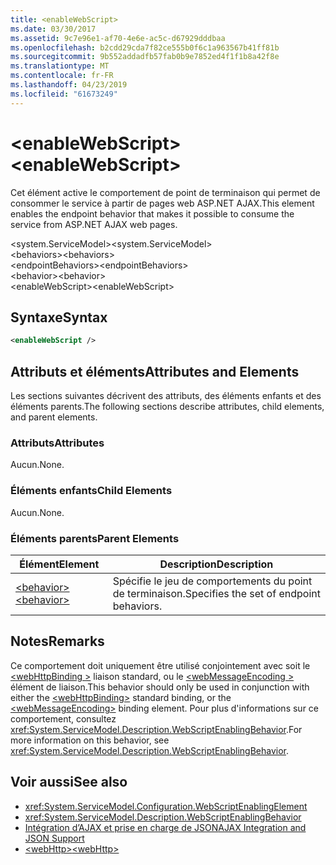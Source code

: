 ```yaml
---
title: <enableWebScript>
ms.date: 03/30/2017
ms.assetid: 9c7e96e1-af70-4e6e-ac5c-d67929dddbaa
ms.openlocfilehash: b2cdd29cda7f82ce555b0f6c1a963567b41ff81b
ms.sourcegitcommit: 9b552addadfb57fab0b9e7852ed4f1f1b8a42f8e
ms.translationtype: MT
ms.contentlocale: fr-FR
ms.lasthandoff: 04/23/2019
ms.locfileid: "61673249"
---
```

# <a name="enablewebscript"></a><span data-ttu-id="bc723-101">\<enableWebScript></span><span class="sxs-lookup"><span data-stu-id="bc723-101">\<enableWebScript></span></span>
<span data-ttu-id="bc723-102">Cet élément active le comportement de point de terminaison qui permet de consommer le service à partir de pages web ASP.NET AJAX.</span><span class="sxs-lookup"><span data-stu-id="bc723-102">This element enables the endpoint behavior that makes it possible to consume the service from ASP.NET AJAX web pages.</span></span>  
  
 <span data-ttu-id="bc723-103">\<system.ServiceModel></span><span class="sxs-lookup"><span data-stu-id="bc723-103">\<system.ServiceModel></span></span>  
<span data-ttu-id="bc723-104">\<behaviors></span><span class="sxs-lookup"><span data-stu-id="bc723-104">\<behaviors></span></span>  
<span data-ttu-id="bc723-105">\<endpointBehaviors></span><span class="sxs-lookup"><span data-stu-id="bc723-105">\<endpointBehaviors></span></span>  
<span data-ttu-id="bc723-106">\<behavior></span><span class="sxs-lookup"><span data-stu-id="bc723-106">\<behavior></span></span>  
<span data-ttu-id="bc723-107">\<enableWebScript></span><span class="sxs-lookup"><span data-stu-id="bc723-107">\<enableWebScript></span></span>  
  
## <a name="syntax"></a><span data-ttu-id="bc723-108">Syntaxe</span><span class="sxs-lookup"><span data-stu-id="bc723-108">Syntax</span></span>  
  
```xml  
<enableWebScript />
```  
  
## <a name="attributes-and-elements"></a><span data-ttu-id="bc723-109">Attributs et éléments</span><span class="sxs-lookup"><span data-stu-id="bc723-109">Attributes and Elements</span></span>  
 <span data-ttu-id="bc723-110">Les sections suivantes décrivent des attributs, des éléments enfants et des éléments parents.</span><span class="sxs-lookup"><span data-stu-id="bc723-110">The following sections describe attributes, child elements, and parent elements.</span></span>  
  
### <a name="attributes"></a><span data-ttu-id="bc723-111">Attributs</span><span class="sxs-lookup"><span data-stu-id="bc723-111">Attributes</span></span>  
 <span data-ttu-id="bc723-112">Aucun.</span><span class="sxs-lookup"><span data-stu-id="bc723-112">None.</span></span>  
  
### <a name="child-elements"></a><span data-ttu-id="bc723-113">Éléments enfants</span><span class="sxs-lookup"><span data-stu-id="bc723-113">Child Elements</span></span>  
 <span data-ttu-id="bc723-114">Aucun.</span><span class="sxs-lookup"><span data-stu-id="bc723-114">None.</span></span>  
  
### <a name="parent-elements"></a><span data-ttu-id="bc723-115">Éléments parents</span><span class="sxs-lookup"><span data-stu-id="bc723-115">Parent Elements</span></span>  
  
|<span data-ttu-id="bc723-116">Élément</span><span class="sxs-lookup"><span data-stu-id="bc723-116">Element</span></span>|<span data-ttu-id="bc723-117">Description</span><span class="sxs-lookup"><span data-stu-id="bc723-117">Description</span></span>|  
|-------------|-----------------|  
|[<span data-ttu-id="bc723-118">\<behavior></span><span class="sxs-lookup"><span data-stu-id="bc723-118">\<behavior></span></span>](../../../../../docs/framework/configure-apps/file-schema/wcf/behavior-of-endpointbehaviors.md)|<span data-ttu-id="bc723-119">Spécifie le jeu de comportements du point de terminaison.</span><span class="sxs-lookup"><span data-stu-id="bc723-119">Specifies the set of endpoint behaviors.</span></span>|  
  
## <a name="remarks"></a><span data-ttu-id="bc723-120">Notes</span><span class="sxs-lookup"><span data-stu-id="bc723-120">Remarks</span></span>  
 <span data-ttu-id="bc723-121">Ce comportement doit uniquement être utilisé conjointement avec soit le [ \<webHttpBinding >](../../../../../docs/framework/configure-apps/file-schema/wcf/webhttpbinding.md) liaison standard, ou le [ \<webMessageEncoding >](../../../../../docs/framework/configure-apps/file-schema/wcf/webmessageencoding.md) élément de liaison.</span><span class="sxs-lookup"><span data-stu-id="bc723-121">This behavior should only be used in conjunction with either the [\<webHttpBinding>](../../../../../docs/framework/configure-apps/file-schema/wcf/webhttpbinding.md) standard binding, or the [\<webMessageEncoding>](../../../../../docs/framework/configure-apps/file-schema/wcf/webmessageencoding.md) binding element.</span></span>  <span data-ttu-id="bc723-122">Pour plus d'informations sur ce comportement, consultez <xref:System.ServiceModel.Description.WebScriptEnablingBehavior>.</span><span class="sxs-lookup"><span data-stu-id="bc723-122">For more information on this behavior, see <xref:System.ServiceModel.Description.WebScriptEnablingBehavior>.</span></span>  
  
## <a name="see-also"></a><span data-ttu-id="bc723-123">Voir aussi</span><span class="sxs-lookup"><span data-stu-id="bc723-123">See also</span></span>

- <xref:System.ServiceModel.Configuration.WebScriptEnablingElement>
- <xref:System.ServiceModel.Description.WebScriptEnablingBehavior>
- [<span data-ttu-id="bc723-124">Intégration d’AJAX et prise en charge de JSON</span><span class="sxs-lookup"><span data-stu-id="bc723-124">AJAX Integration and JSON Support</span></span>](../../../../../docs/framework/wcf/feature-details/ajax-integration-and-json-support.md)
- [<span data-ttu-id="bc723-125">\<webHttp></span><span class="sxs-lookup"><span data-stu-id="bc723-125">\<webHttp></span></span>](../../../../../docs/framework/configure-apps/file-schema/wcf/webhttp.md)
